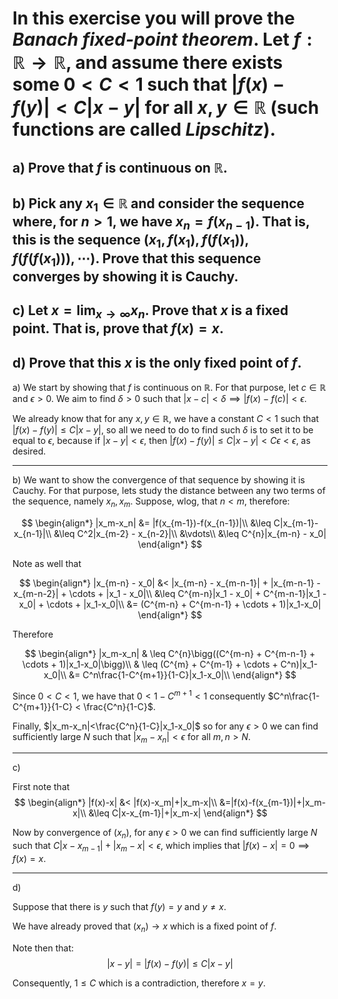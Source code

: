 # In this exercise you will prove the *Banach fixed-point theorem*. Let $f:\mathbb R \rightarrow \mathbb R$, and assume there exists some $0< C < 1$ such that $\left|f(x)-f(y)\right|<C\left|x-y\right|$ for all $x,y \in \mathbb R$ (such functions are called *Lipschitz*).

## a) Prove that $f$ is continuous on $\mathbb R$.

## b) Pick any $x_1\in\mathbb R$ and consider the sequence where, for $n>1$, we have $x_n = f(x_{n-1})$. That is, this is the sequence $(x_1,f(x_1),f(f(x_1)),f(f(f(x_1))),\cdots)$. Prove that this sequence converges by showing it is Cauchy.

## c) Let $x = \lim_{x\to\infty} x_n$. Prove that $x$ is a fixed point. That is, prove that $f(x)=x$.

## d) Prove that this $x$ is the only fixed point of $f$.

a) We start by showing that $f$ is continuous on $\mathbb R$. For that purpose, let $c \in \mathbb R$ and $\epsilon > 0$. We aim to find $\delta > 0$ such that $|x-c| < \delta \implies |f(x)-f(c)| < \epsilon$.

We already know that for any $x,y \in \mathbb R$, we have a constant $C < 1$ such that $|f(x)-f(y)| \leq C|x-y|$, so all we need to do to find such $\delta$ is to set it to be equal to $\epsilon$, because if $|x-y|<\epsilon$, then $|f(x)-f(y)| \leq  C|x-y| < C\epsilon < \epsilon$, as desired.

---
b) We want to show the convergence of that sequence by showing it is Cauchy. For that purpose, lets study the distance between any two terms of the sequence, namely $x_n, x_m$. Suppose, wlog, that $n<m$, therefore:

$$
\begin{align*}
    |x_m-x_n| &= |f(x_{m-1})-f(x_{n-1})|\\
    &\leq C|x_{m-1}-x_{n-1}|\\
    &\leq C^2|x_{m-2} - x_{n-2}|\\
    &\vdots\\
    &\leq C^{n}|x_{m-n} - x_0|
\end{align*}
$$

Note as well that 

$$
\begin{align*}
    |x_{m-n} - x_0| &< |x_{m-n} - x_{m-n-1}| + |x_{m-n-1} - x_{m-n-2}| + \cdots + |x_1 - x_0|\\
    &\leq  C^{m-n}|x_1 - x_0| + C^{m-n-1}|x_1 - x_0| + \cdots + |x_1-x_0|\\
    &= (C^{m-n} + C^{m-n-1} + \cdots + 1)|x_1-x_0|
\end{align*}
$$

Therefore

$$
\begin{align*}
    |x_m-x_n| & \leq  C^{n}\bigg((C^{m-n} + C^{m-n-1} + \cdots + 1)|x_1-x_0|\bigg)\\
    & \leq  (C^{m} + C^{m-1} + \cdots + C^n)|x_1-x_0|\\
    &= C^n\frac{1-C^{m+1}}{1-C}|x_1-x_0|\\
\end{align*}
$$

Since $0< C < 1$, we have that $0< 1-C^{m+1} < 1$ consequently $C^n\frac{1-C^{m+1}}{1-C} < \frac{C^n}{1-C}$.

Finally, $|x_m-x_n|<\frac{C^n}{1-C}|x_1-x_0|$ so for any $\epsilon > 0$ we can find sufficiently large $N$ such that $|x_m-x_n| < \epsilon$ for all $m,n > N$.

---
c)

First note that 
$$
\begin{align*}
    |f(x)-x| &< |f(x)-x_m|+|x_m-x|\\
    &=|f(x)-f(x_{m-1})|+|x_m-x|\\
    &\leq C|x-x_{m-1}|+|x_m-x|
\end{align*}
$$

Now by convergence of $(x_n)$, for any $\epsilon > 0$ we can find sufficiently large $N$ such that $C|x-x_{m-1}|+|x_m-x| < \epsilon$, which implies that $|f(x)-x| = 0 \implies f(x)=x$.

---
d)

Suppose that there is $y$ such that $f(y)=y$ and $y\neq x$. 

We have already proved that $(x_n) \to x$ which is a fixed point of $f$.

Note then that:
$$
    |x-y| = |f(x)-f(y)| \leq C|x-y|
$$

Consequently, $1 \leq C$ which is a contradiction, therefore $x=y$.

